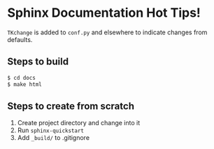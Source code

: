 # Sphinx Documentation Hot Tips!





`TKchange` is added to `conf.py` and elsewhere to indicate changes from defaults.

## Steps to build

```sh
$ cd docs
$ make html
```




## Steps to create from scratch

1. Create project directory and change into it
2. Run `sphinx-quickstart`
3. Add `_build/` to .gitignore




